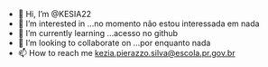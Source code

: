 - 👋 Hi, I’m @KESIA22
- 👀 I’m interested in ...no momento não estou interessada em nada
- 🌱 I’m currently learning ...acesso no github
- 💞️ I’m looking to collaborate on ...por enquanto nada
- 📫 How to reach me kezia.pierazzo.silva@escola.pr.gov.br

<!---
KESIA22/KESIA22 is a ✨ special ✨ repository because its `README.md` (this file) appears on your GitHub profile.
You can click the Preview link to take a look at your changes.
--->
